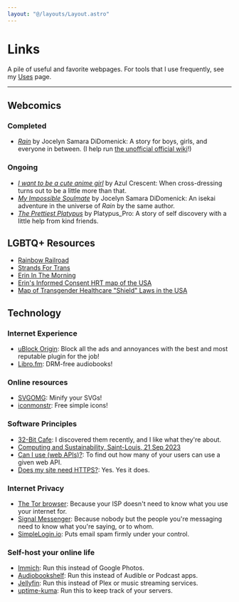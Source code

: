 ```yaml
---
layout: "@/layouts/Layout.astro"
---
```


# Links

A pile of useful and favorite webpages. For tools that I use frequently, see my [Uses](/uses) page.

---

## Webcomics

### Completed

- _[Rain](https://rain.thecomicseries.com/comics/first/#content-start)_ by Jocelyn Samara DiDomenick: A story for boys, girls, and everyone in between. (I help run [the unofficial official wiki](https://rainverse.wiki/wiki/Rainverse_Wiki)!)

### Ongoing

- _[I want to be a cute anime girl](https://www.webtoons.com/en/canvas/i-want-to-be-a-cute-anime-girl/list?title_no=349416)_ by Azul Crescent: When cross-dressing turns out to be a little more than that.
- _[My Impossible Soulmate](https://mis.thecomicseries.com/comics/first/#content-start)_ by Jocelyn Samara DiDomenick: An isekai adventure in the universe of _Rain_ by the same author.
- _[The Prettiest Platypus](https://www.webtoons.com/en/canvas/the-prettiest-platypus/list?title_no=463063)_ by Platypus_Pro: A story of self discovery with a little help from kind friends.

## LGBTQ+ Resources

- [Rainbow Railroad](https://www.rainbowrailroad.org)
- [Strands For Trans](https://strandsfortrans.org)
- [Erin In The Morning](https://www.erininthemorning.com)
- [Erin's Informed Consent HRT map of the USA](https://www.google.com/maps/d/viewer?mid=1DxyOTw8dI8n96BHFF2JVUMK7bXsRKtzA&ll=42.47025816653199%2C-97.03854516744877&z=4)
- [Map of Transgender Healthcare "Shield" Laws in the USA](https://www.mapresearch.org/equality-maps/healthcare/trans_shield_laws)

## Technology

### Internet Experience

- [uBlock Origin](https://ublockorigin.com): Block all the ads and annoyances with the best and most reputable plugin for the job!
- [Libro.fm](https://libro.fm): DRM-free audiobooks!

### Online resources

- [SVGOMG](https://jakearchibald.github.io/svgomg/): Minify your SVGs!
- [iconmonstr](https://iconmonstr.com): Free simple icons!

### Software Principles

- [32-Bit Cafe](https://32bit.cafe): I discovered them recently, and I like what they're about.
- [Computing and Sustainability, Saint-Louis, 21 Sep 2023](https://100r.co/site/computing_and_sustainability.html)
- [Can I use (web APIs)?](https://caniuse.com): To find out how many of your users can use a given web API.
- [Does my site need HTTPS?](https://doesmysiteneedhttps.com): Yes. Yes it does.

### Internet Privacy

- [The Tor browser](https://www.torproject.org/download): Because your ISP doesn't need to know what you use your internet for.
- [Signal Messenger](https://signal.org): Because nobody but the people you're messaging need to know what you're saying, or to whom.
- [SimpleLogin.io](https://simplelogin.io): Puts email spam firmly under your control.

### Self-host your online life

- [Immich](https://immich.app): Run this instead of Google Photos.
- [Audiobookshelf](https://www.audiobookshelf.org/): Run this instead of Audible or Podcast apps.
- [Jellyfin](https://jellyfin.org/): Run this instead of Plex or music streaming services.
- [uptime-kuma](https://github.com/louislam/uptime-kuma): Run this to keep track of your servers.
